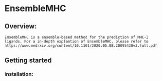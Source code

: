 # EnsembleMHC

## Overview:

	EnsembleMHC is a ensemble-based method for the prediction of MHC-I ligands. For a in-depth explantion of EnsembleMHC, please refer to https://www.medrxiv.org/content/10.1101/2020.05.08.20095430v3.full.pdf,
	
## Getting started

### installation:

